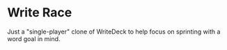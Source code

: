 # Write Race

Just a "single-player" clone of WriteDeck to help focus on sprinting with a word goal in mind.

